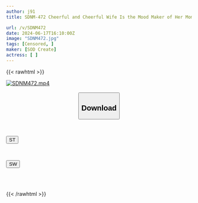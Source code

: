 ```yaml
---
author: j91
title: SDNM-472 Cheerful and Cheerful Wife Is the Mood Maker of Her Mommy Friends Group, Miyatarina, 29 Years Old, Final Chapter. While Visiting Her Parents' Home, She Doesn't Care About the Risk of Getting Pregnant for the Second Time Without Her Family Knowing, "I Want to Put It in Raw..." She Wraps Up Her 3 Months of Returning to Womanhood with a Raw Creampie with a Stranger

url: /v/SDNM472
date: 2024-06-17T16:10:00Z
image: "SDNM472.jpg"
tags: [Censored, ]
maker: [SOD Create]
actress: [ ]
---
```



{{< rawhtml >}}

<div class="video" data-videoid="qJgym77PxlhzXyq">
    <a href="javascript:;">
        <img src="/v/SDNM472/SDNM472.jpg" width="WIDTH" height="HEIGHT" alt="SDNM472.mp4" loading="lazy">
    </a>
</div>

<script type="text/javascript" src="https://j91.asia/asset/on-demand-st.js"></script>

<br>
  <link rel="stylesheet" href="https://j91.asia/asset/bs5.css">
  
  <center>
  <button class="btn btn-primary" type="button" data-bs-toggle="collapse" data-bs-target=".multi-collapse" aria-expanded="false" aria-controls="multiCollapseExample1 multiCollapseExample2"><h2>Download</h2></button></center>
</p>
<div class="row">
  <div class="col">
    <div class="collapse multi-collapse" id="multiCollapseExample1">
      <div class="card card-body">
	      	      <br>
<div class="buttons">  
<p><a href="/v/SDNM472/st.html" target="_blank"><button class="btn-hover color-3"><i class="fa fa-download"></i> ST</button></a></p></div>
    </div>
  </div>
</div>
  <div class="col">
    <div class="collapse multi-collapse" id="multiCollapseExample2">
      <div class="card card-body">
	      <br>
<div class="buttons">
<p><a href="/v/SDNM472/sw.html" target="_blank"><button class="btn-hover color-2"><i class="fa fa-download"></i> SW</button></a></p></div>
<br><br>
      </div>
    </div>
  </div>
</div>

{{< /rawhtml >}}